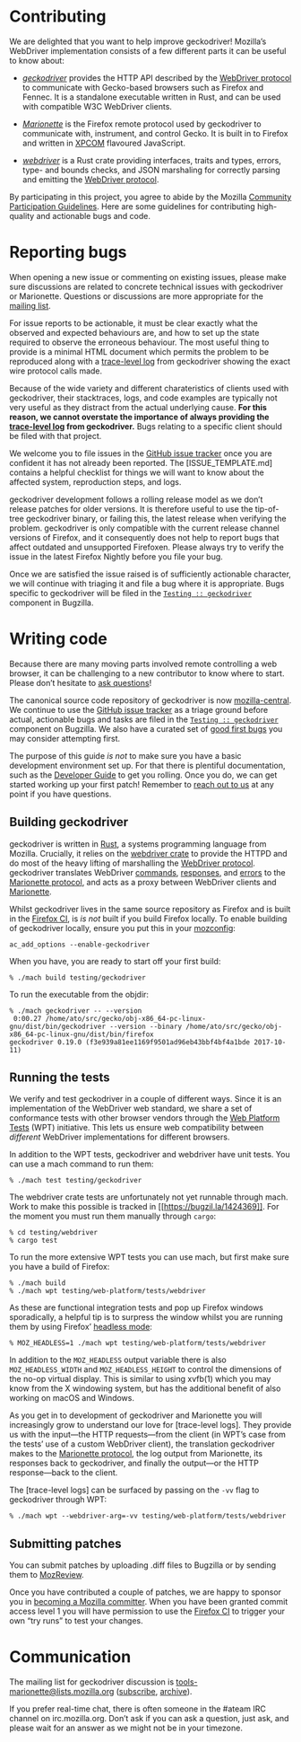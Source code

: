 Contributing
============

We are delighted that you want to help improve geckodriver!
Mozilla’s WebDriver implementation consists of a few different
parts it can be useful to know about:

  * [_geckodriver_] provides the HTTP API described by the [WebDriver
    protocol] to communicate with Gecko-based browsers such as
    Firefox and Fennec.  It is a standalone executable written in
    Rust, and can be used with compatible W3C WebDriver clients.

  * [_Marionette_] is the Firefox remote protocol used by geckodriver
    to communicate with, instrument, and control Gecko.  It is
    built in to Firefox and written in [XPCOM] flavoured JavaScript.

  * [_webdriver_] is a Rust crate providing interfaces, traits
    and types, errors, type- and bounds checks, and JSON marshaling
    for correctly parsing and emitting the [WebDriver protocol].

By participating in this project, you agree to abide by the Mozilla
[Community Participation Guidelines].  Here are some guidelines
for contributing high-quality and actionable bugs and code.

[_geckodriver_]: https://firefox-source-docs.mozilla.org/testing/geckodriver/geckodriver/
[_Marionette_]: https://firefox-source-docs.mozilla.org/testing/marionette/marionette/
[_webdriver_]: https://crates.io/crates/webdriver
[WebDriver protocol]: https://w3c.github.io/webdriver/webdriver-spec.html#protocol
[XPCOM]: https://developer.mozilla.org/en-US/docs/Mozilla/Tech/XPCOM/Guide
[Community Participation Guidelines]: https://www.mozilla.org/en-US/about/governance/policies/participation/


Reporting bugs
==============

When opening a new issue or commenting on existing issues, please
make sure discussions are related to concrete technical issues
with geckodriver or Marionette.  Questions or discussions are more
appropriate for the [mailing list].

For issue reports to be actionable, it must be clear exactly
what the observed and expected behaviours are, and how to set up
the state required to observe the erroneous behaviour.  The most
useful thing to provide is a minimal HTML document which permits
the problem to be reproduced along with a [trace-level log] from
geckodriver showing the exact wire protocol calls made.

Because of the wide variety and different charateristics of clients
used with geckodriver, their stacktraces, logs, and code examples are
typically not very useful as they distract from the actual underlying
cause.  **For this reason, we cannot overstate the importance of
always providing the [trace-level log] from geckodriver.** Bugs
relating to a specific client should be filed with that project.

We welcome you to file issues in the [GitHub issue tracker] once you are
confident it has not already been reported.  The [ISSUE_TEMPLATE.md]
contains a helpful checklist for things we will want to know about
the affected system, reproduction steps, and logs.

geckodriver development follows a rolling release model as we don’t
release patches for older versions.  It is therefore useful to use
the tip-of-tree geckodriver binary, or failing this, the latest
release when verifying the problem.  geckodriver is only compatible
with the current release channel versions of Firefox, and it
consequently does not help to report bugs that affect outdated and
unsupported Firefoxen.  Please always try to verify the issue in
the latest Firefox Nightly before you file your bug.

Once we are satisfied the issue raised is of sufficiently actionable
character, we will continue with triaging it and file a bug where it
is appropriate.  Bugs specific to geckodriver will be filed in the
[`Testing :: geckodriver`] component in Bugzilla.

[mailing list]: #communication
[trace-level log]: https://firefox-source-docs.mozilla.org/testing/geckodriver/geckodriver/TraceLogs.html
[GitHub issue tracker]: https://github.com/mozilla/geckodriver/issues
[`Testing :: geckodriver`]: https://bugzilla.mozilla.org/buglist.cgi?component=geckodriver


Writing code
============

Because there are many moving parts involved remote controlling
a web browser, it can be challenging to a new contributor to know
where to start.  Please don’t hesitate to [ask questions]!

The canonical source code repository of geckodriver is now
[mozilla-central].  We continue to use the [GitHub issue tracker] as
a triage ground before actual, actionable bugs and tasks are filed
in the [`Testing :: geckodriver`] component on Bugzilla.  We also
have a curated set of [good first bugs] you may consider attempting first.

The purpose of this guide _is not_ to make sure you have a basic
development environment set up.  For that there is plentiful
documentation, such as the [Developer Guide] to get you rolling.
Once you do, we can get started working up your first patch!
Remember to [reach out to us] at any point if you have questions.

[ask questions]: #communication
[reach out to us]: #communication
[mozilla-central]: https://searchfox.org/mozilla-central/source/testing/geckodriver/
[good first bugs]: https://www.joshmatthews.net/bugsahoy/?automation=1&rust=1
[Developer Guide]: https://developer.mozilla.org/en-US/docs/Mozilla/Developer_guide


Building geckodriver
--------------------

geckodriver is written in [Rust], a systems programming language
from Mozilla.  Crucially, it relies on the [webdriver crate] to
provide the HTTPD and do most of the heavy lifting of marshalling the
[WebDriver protocol].  geckodriver translates WebDriver [commands],
[responses], and [errors] to the [Marionette protocol], and acts
as a proxy between WebDriver clients and [Marionette].

Whilst geckodriver lives in the same source repository as Firefox
and is built in the [Firefox CI], is _is not_ built if you build
Firefox locally.  To enable building of geckodriver locally, ensure
you put this in your [mozconfig]:

	ac_add_options --enable-geckodriver

When you have, you are ready to start off your first build:

	% ./mach build testing/geckodriver

To run the executable from the objdir:

	% ./mach geckodriver -- --version
	 0:00.27 /home/ato/src/gecko/obj-x86_64-pc-linux-gnu/dist/bin/geckodriver --version --binary /home/ato/src/gecko/obj-x86_64-pc-linux-gnu/dist/bin/firefox
	geckodriver 0.19.0 (f3e939a81ee1169f9501ad96eb43bbf4bf4a1bde 2017-10-11)

[Rust]: https://www.rust-lang.org/
[webdriver crate]: https://crates.io/crates/webdriver
[commands]: https://docs.rs/webdriver/newest/webdriver/command/index.html
[responses]: https://docs.rs/webdriver/newest/webdriver/response/index.html
[errors]: https://docs.rs/webdriver/newest/webdriver/error/enum.ErrorStatus.html
[Marionette protocol]: https://developer.mozilla.org/en-US/docs/Mozilla/QA/Marionette/Protocol
[Marionette]: https://firefox-source-docs.mozilla.org/testing/marionette/marionette/index.html
[Firefox CI]: https://treeherder.mozilla.org/
[mozconfig]: https://developer.mozilla.org/en-US/docs/Mozilla/Developer_guide/Build_Instructions/Configuring_Build_Options


Running the tests
-----------------

We verify and test geckodriver in a couple of different ways.
Since it is an implementation of the WebDriver web standard, we share
a set of conformance tests with other browser vendors through the
[Web Platform Tests] (WPT) initiative.  This lets us ensure web
compatibility between _different_ WebDriver implementations for
different browsers.

In addition to the WPT tests, geckodriver and webdriver have unit tests.
You can use a mach command to run them:

	% ./mach test testing/geckodriver

The webdriver crate tests are unfortunately not yet runnable through mach.
Work to make this possible is tracked in [[https://bugzil.la/1424369]].
For the moment you must run them manually through `cargo`:

	% cd testing/webdriver
	% cargo test

To run the more extensive WPT tests you can use mach, but first
make sure you have a build of Firefox:

	% ./mach build
	% ./mach wpt testing/web-platform/tests/webdriver

As these are functional integration tests and pop up Firefox windows
sporadically, a helpful tip is to surpress the window whilst you
are running them by using Firefox’ [headless mode]:

	% MOZ_HEADLESS=1 ./mach wpt testing/web-platform/tests/webdriver

In addition to the `MOZ_HEADLESS` output variable there is also
`MOZ_HEADLESS_WIDTH` and `MOZ_HEADLESS_HEIGHT` to control the
dimensions of the no-op virtual display.  This is similar to using
xvfb(1) which you may know from the X windowing system, but has
the additional benefit of also working on macOS and Windows.

As you get in to development of geckodriver and Marionette you will
increasingly grow to understand our love for [trace-level logs].
They provide us with the input—the HTTP requests—from the client
(in WPT’s case from the tests’ use of a custom WebDriver client),
the translation geckodriver makes to the [Marionette protocol],
the log output from Marionette, its responses back to geckodriver,
and finally the output—or the HTTP response—back to the client.

The [trace-level logs] can be surfaced by passing on the `-vv`
flag to geckodriver through WPT:

	% ./mach wpt --webdriver-arg=-vv testing/web-platform/tests/webdriver

[Web Platform Tests]: http://web-platform-tests.org/
[cargo]: http://doc.crates.io/guide.html
[headless mode]: https://developer.mozilla.org/en-US/Firefox/Headless_mode


Submitting patches
------------------

You can submit patches by uploading .diff files to Bugzilla or by
sending them to [MozReview].

Once you have contributed a couple of patches, we are happy to
sponsor you in [becoming a Mozilla committer].  When you have been
granted commit access level 1 you will have permission to use the
[Firefox CI] to trigger your own “try runs” to test your changes.

[MozReview]: http://mozilla-version-control-tools.readthedocs.io/en/latest/mozreview.html
[becoming a Mozilla committer]: https://www.mozilla.org/en-US/about/governance/policies/commit/


Communication
=============

The mailing list for geckodriver discussion is
tools-marionette@lists.mozilla.org ([subscribe], [archive]).

If you prefer real-time chat, there is often someone in the #ateam IRC
channel on irc.mozilla.org.  Don’t ask if you can ask a question, just
ask, and please wait for an answer as we might not be in your timezone.

[subscribe]: https://lists.mozilla.org/listinfo/tools-marionette
[archive]: https://groups.google.com/group/mozilla.tools.marionette
